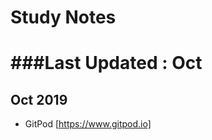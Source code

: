 # Study Notes
###Last Updated : Oct
==============================
## Oct 2019
* GitPod [https://www.gitpod.io]
